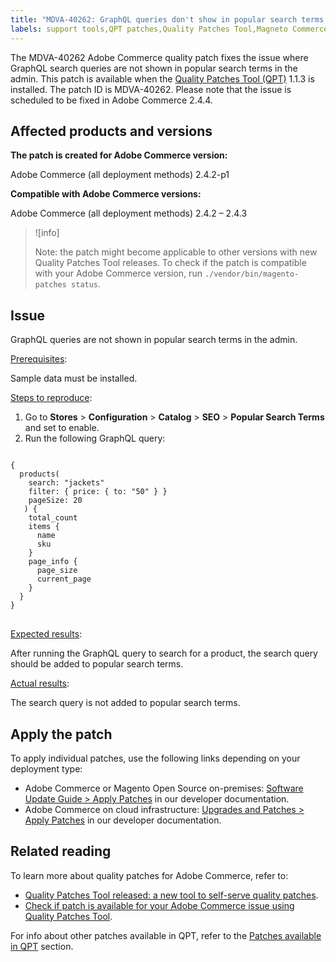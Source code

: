 ```yaml
---
title: "MDVA-40262: GraphQL queries don't show in popular search terms in admin"
labels: support tools,QPT patches,Quality Patches Tool,Magneto Commerce Cloud,QPT 1.1.3,Adobe Commerce,cloud infrastructure,on-premises,2.4.2,2.4.2-p1,2.4.2-p2,2.4.3
---
```


The MDVA-40262 Adobe Commerce quality patch fixes the issue where GraphQL search queries are not shown in popular search terms in the admin. This patch is available when the [Quality Patches Tool (QPT)](https://devdocs.magento.com/guides/v2.4/comp-mgr/patching.html#mqp) 1.1.3 is installed. The patch ID is MDVA-40262. Please note that the issue is scheduled to be fixed in Adobe Commerce 2.4.4.

## Affected products and versions

**The patch is created for Adobe Commerce version:**

Adobe Commerce (all deployment methods) 2.4.2-p1

**Compatible with Adobe Commerce versions:**

Adobe Commerce (all deployment methods) 2.4.2 – 2.4.3

>![info]
>
>Note: the patch might become applicable to other versions with new Quality Patches Tool  releases. To check if the patch is compatible with your Adobe Commerce version, run `./vendor/bin/magento-patches status`.

## Issue

GraphQL queries are not shown in popular search terms in the admin.

<ins>Prerequisites</ins>:

Sample data must be installed.

<ins>Steps to reproduce</ins>:

1. Go to **Stores** > **Configuration** > **Catalog** > **SEO** > **Popular Search Terms** and set to enable.
1. Run the following GraphQL query:

<pre>
<code class="language-graphql">
{
  products(
    search: "jackets"
    filter: { price: { to: "50" } }
    pageSize: 20
   ) {
    total_count
    items {
      name
      sku
    }
    page_info {
      page_size
      current_page
    }
  }
}
</code>
</pre>

<ins>Expected results</ins>:

After running the GraphQL query to search for a product, the search query should be added to popular search terms.

<ins>Actual results</ins>:

The search query is not added to popular search terms.

## Apply the patch

To apply individual patches, use the following links depending on your deployment type:

* Adobe Commerce or Magento Open Source on-premises: [Software Update Guide > Apply Patches](https://devdocs.magento.com/guides/v2.4/comp-mgr/patching/mqp.html) in our developer documentation.
* Adobe Commerce on cloud infrastructure: [Upgrades and Patches > Apply Patches](https://devdocs.magento.com/cloud/project/project-patch.html) in our developer documentation. 

## Related reading

To learn more about quality patches for Adobe Commerce, refer to:

* [Quality Patches Tool released: a new tool to self-serve quality patches](https://support.magento.com/hc/en-us/articles/360047139492).
* [Check if patch is available for your Adobe Commerce issue using Quality Patches Tool](https://support.magento.com/hc/en-us/articles/360047125252).

For info about other patches available in QPT, refer to the [Patches available in QPT](https://support.magento.com/hc/en-us/sections/360010506631-Patches-available-in-QPT-tool-) section.

